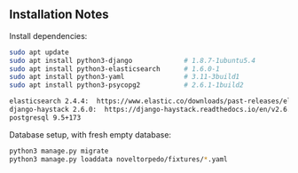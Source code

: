 ## Installation Notes

Install dependencies:
```bash
sudo apt update
sudo apt install python3-django             # 1.8.7-1ubuntu5.4
sudo apt install python3-elasticsearch      # 1.6.0-1
sudo apt install python3-yaml               # 3.11-3build1
sudo apt install python3-psycopg2           # 2.6.1-1build2

elasticsearch 2.4.4:  https://www.elastic.co/downloads/past-releases/elasticsearch-2-4-4
django-haystack 2.6.0:  https://django-haystack.readthedocs.io/en/v2.6.0/index.html
postgresql 9.5+173
```

Database setup, with fresh empty database:
```bash
python3 manage.py migrate
python3 manage.py loaddata noveltorpedo/fixtures/*.yaml
```
